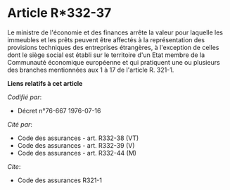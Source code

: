 # Article R*332-37

Le ministre de l'économie et des finances arrête la valeur pour laquelle les immeubles et les prêts peuvent être affectés à
la représentation des provisions techniques des entreprises étrangères, à l'exception de celles dont le siège social est
établi sur le territoire d'un Etat membre de la Communauté économique européenne et qui pratiquent une ou plusieurs des
branches mentionnées aux 1 à 17 de l'article R. 321-1.

**Liens relatifs à cet article**

_Codifié par_:

  - Décret n°76-667 1976-07-16

_Cité par_:

  - Code des assurances - art. R332-38 (VT)
  - Code des assurances - art. R332-39 (V)
  - Code des assurances - art. R332-44 (M)

_Cite_:

  - Code des assurances R321-1

